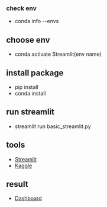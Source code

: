 ### check env
- conda info --envs
## choose env
- conda activate Streamlit(env name)
## install package 
- pip install
- conda install
## run streamlit
-  streamlit run basic_streamlit.py
## tools
- [Streamlit](https://streamlit.io/)
- [Kaggle](https://www.kaggle.com/code/sandikoprastyo/data-wrangling-customer-orders-products-sales)

## result
- [Dashboard](https://sandikoprastyo-dashboard-with-streamli-latihan-streamlit-lvoigl.streamlit.app/)

